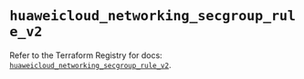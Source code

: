 # `huaweicloud_networking_secgroup_rule_v2`

Refer to the Terraform Registry for docs: [`huaweicloud_networking_secgroup_rule_v2`](https://registry.terraform.io/providers/huaweicloud/huaweicloud/1.71.1/docs/resources/networking_secgroup_rule_v2).
